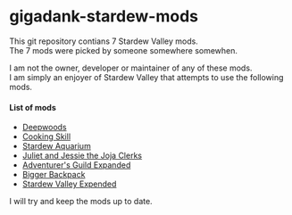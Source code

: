 gigadank-stardew-mods
===================

This git repository contians 7 Stardew Valley mods.<br>
The 7 mods were picked by someone somewhere somewhen.

I am not the owner, developer or maintainer of any of these mods.<br>
I am simply an enjoyer of Stardew Valley that attempts to use the following mods.

#### List of mods
* [Deepwoods](https://www.nexusmods.com/stardewvalley/mods/2571)
* [Cooking Skill](https://www.nexusmods.com/stardewvalley/mods/522)
* [Stardew Aquarium](https://www.nexusmods.com/stardewvalley/mods/6372)
* [Juliet and Jessie the Joja Clerks](https://www.nexusmods.com/stardewvalley/mods/6398)
* [Adventurer's Guild Expanded](https://www.nexusmods.com/stardewvalley/mods/12102)
* [Bigger Backpack](https://www.nexusmods.com/stardewvalley/mods/1845)
* [Stardew Valley Expended](https://www.nexusmods.com/stardewvalley/mods/3753)


I will try and keep the mods up to date.
